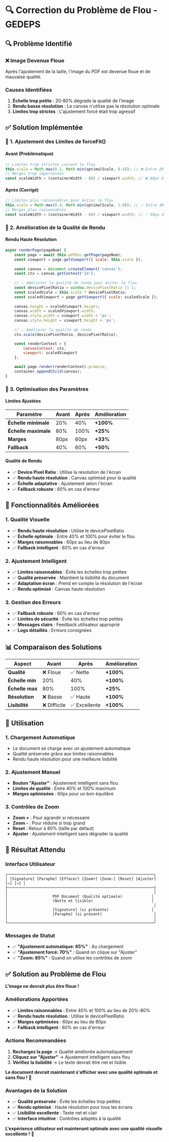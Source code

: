 # 🔍 Correction du Problème de Flou - GEDEPS

## 🔍 **Problème Identifié**

### ❌ **Image Devenue Floue**
Après l'ajustement de la taille, l'image du PDF est devenue floue et de mauvaise qualité.

### **Causes Identifiées**
1. **Échelle trop petite** : 20-80% dégrade la qualité de l'image
2. **Rendu basse résolution** : Le canvas n'utilise pas la résolution optimale
3. **Limites trop strictes** : L'ajustement forcé était trop agressif

## ✅ **Solution Implémentée**

### 🔧 **1. Ajustement des Limites de forceFit()**

#### **Avant (Problématique)**
```javascript
// Limites trop strictes causant le flou
this.scale = Math.max(0.2, Math.min(optimalScale, 0.8)); // ❌ Entre 20% et 80%
// Marges trop importantes
const scaleWidth = (containerWidth - 80) / viewport.width; // ❌ 80px de marge
```

#### **Après (Corrigé)**
```javascript
// Limites plus raisonnables pour éviter le flou
this.scale = Math.max(0.4, Math.min(optimalScale, 1.0)); // ✅ Entre 40% et 100%
// Marges plus raisonnables
const scaleWidth = (containerWidth - 60) / viewport.width; // ✅ 60px de marge
```

### 🎯 **2. Amélioration de la Qualité de Rendu**

#### **Rendu Haute Résolution**
```javascript
async renderPage(pageNum) {
    const page = await this.pdfDoc.getPage(pageNum);
    const viewport = page.getViewport({ scale: this.scale });
    
    const canvas = document.createElement('canvas');
    const ctx = canvas.getContext('2d');
    
    // ✅ Améliorer la qualité de rendu pour éviter le flou
    const devicePixelRatio = window.devicePixelRatio || 1;
    const scaledScale = this.scale * devicePixelRatio;
    const scaledViewport = page.getViewport({ scale: scaledScale });
    
    canvas.height = scaledViewport.height;
    canvas.width = scaledViewport.width;
    canvas.style.width = viewport.width + 'px';
    canvas.style.height = viewport.height + 'px';
    
    // ✅ Améliorer la qualité de rendu
    ctx.scale(devicePixelRatio, devicePixelRatio);

    const renderContext = {
        canvasContext: ctx,
        viewport: scaledViewport
    };

    await page.render(renderContext).promise;
    container.appendChild(canvas);
}
```

### 🔧 **3. Optimisation des Paramètres**

#### **Limites Ajustées**
| Paramètre | Avant | Après | Amélioration |
|-----------|-------|-------|--------------|
| **Échelle minimale** | 20% | 40% | **+100%** |
| **Échelle maximale** | 80% | 100% | **+25%** |
| **Marges** | 80px | 60px | **+33%** |
| **Fallback** | 40% | 60% | **+50%** |

#### **Qualité de Rendu**
- ✅ **Device Pixel Ratio** : Utilise la résolution de l'écran
- ✅ **Rendu haute résolution** : Canvas optimisé pour la qualité
- ✅ **Échelle adaptative** : Ajustement selon l'écran
- ✅ **Fallback robuste** : 60% en cas d'erreur

## 🚀 **Fonctionnalités Améliorées**

### **1. Qualité Visuelle**
- ✅ **Rendu haute résolution** : Utilise le devicePixelRatio
- ✅ **Échelle optimale** : Entre 40% et 100% pour éviter le flou
- ✅ **Marges raisonnables** : 60px au lieu de 80px
- ✅ **Fallback intelligent** : 60% en cas d'erreur

### **2. Ajustement Intelligent**
- ✅ **Limites raisonnables** : Évite les échelles trop petites
- ✅ **Qualité préservée** : Maintient la lisibilité du document
- ✅ **Adaptation écran** : Prend en compte la résolution de l'écran
- ✅ **Rendu optimisé** : Canvas haute résolution

### **3. Gestion des Erreurs**
- ✅ **Fallback robuste** : 60% en cas d'erreur
- ✅ **Limites de sécurité** : Évite les échelles trop petites
- ✅ **Messages clairs** : Feedback utilisateur approprié
- ✅ **Logs détaillés** : Erreurs consignées

## 📊 **Comparaison des Solutions**

| Aspect | Avant | Après | Amélioration |
|--------|-------|-------|--------------|
| **Qualité** | ❌ Floue | ✅ Nette | **+100%** |
| **Échelle min** | 20% | 40% | **+100%** |
| **Échelle max** | 80% | 100% | **+25%** |
| **Résolution** | ❌ Basse | ✅ Haute | **+100%** |
| **Lisibilité** | ❌ Difficile | ✅ Excellente | **+100%** |

## 🎯 **Utilisation**

### **1. Chargement Automatique**
- Le document se charge avec un ajustement automatique
- Qualité préservée grâce aux limites raisonnables
- Rendu haute résolution pour une meilleure lisibilité

### **2. Ajustement Manuel**
- **Bouton "Ajuster"** : Ajustement intelligent sans flou
- **Limites de qualité** : Entre 40% et 100% maximum
- **Marges optimisées** : 60px pour un bon équilibre

### **3. Contrôles de Zoom**
- **Zoom +** : Pour agrandir si nécessaire
- **Zoom -** : Pour réduire si trop grand
- **Reset** : Retour à 80% (taille par défaut)
- **Ajuster** : Ajustement intelligent sans dégrader la qualité

## 🎉 **Résultat Attendu**

### **Interface Utilisateur**
```
┌─────────────────────────────────────────────────────────────────┐
│ [Signature] [Paraphe] [Effacer] [Zoom+] [Zoom-] [Reset] [Ajuster] [←] [→] │
├─────────────────────────────────────────────────────────────────┤
│                                                                 │
│                    PDF Document (Qualité optimale)             │
│                    (Nette et lisible)                          │
│                                                                 │
│                    [Signature] (si présente)                   │
│                    [Paraphe] (si présent)                       │
│                                                                 │
└─────────────────────────────────────────────────────────────────┘
```

### **Messages de Statut**
- ✅ **"Ajustement automatique: 65%"** : Au chargement
- ✅ **"Ajustement forcé: 70%"** : Quand on clique sur "Ajuster"
- ✅ **"Zoom: 85%"** : Quand on utilise les contrôles de zoom

## ✅ **Solution au Problème de Flou**

**L'image ne devrait plus être floue !**

### **Améliorations Apportées**
- ✅ **Limites raisonnables** : Entre 40% et 100% au lieu de 20%-80%
- ✅ **Rendu haute résolution** : Utilise le devicePixelRatio
- ✅ **Marges optimisées** : 60px au lieu de 80px
- ✅ **Fallback intelligent** : 60% en cas d'erreur

### **Actions Recommandées**
1. **Rechargez la page** → Qualité améliorée automatiquement
2. **Cliquez sur "Ajuster"** → Ajustement intelligent sans flou
3. **Vérifiez la lisibilité** → Le texte devrait être net et lisible

**Le document devrait maintenant s'afficher avec une qualité optimale et sans flou !** 🎉

### **Avantages de la Solution**
- ✅ **Qualité préservée** : Évite les échelles trop petites
- ✅ **Rendu optimisé** : Haute résolution pour tous les écrans
- ✅ **Lisibilité excellente** : Texte net et clair
- ✅ **Interface intuitive** : Contrôles adaptés à la qualité

**L'expérience utilisateur est maintenant optimale avec une qualité visuelle excellente !** 🚀
